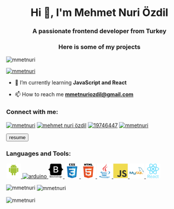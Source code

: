 <h1 align="center">Hi 👋, I'm Mehmet Nuri Özdil</h1>
<h3 align="center">A passionate frontend developer from Turkey</h3>

<h3 align="center">Here is some of my projects</h3>

<p align="left"> <img src="https://komarev.com/ghpvc/?username=mmetnuri&label=Profile%20views&color=0e75b6&style=flat" alt="mmetnuri" /> </p>

<p align="left"> <a href="https://github.com/ryo-ma/github-profile-trophy"><img src="https://github-profile-trophy.vercel.app/?username=mmetnuri" alt="mmetnuri" /></a> </p>

- 🌱 I’m currently learning **JavaScript and React**

- 📫 How to reach me **mmetnuriozdil@gmail.com**

<h3 align="left">Connect with me:</h3>
<p align="left">
<a href="https://twitter.com/mmetnuri" target="blank"><img align="center" src="https://raw.githubusercontent.com/rahuldkjain/github-profile-readme-generator/master/src/images/icons/Social/twitter.svg" alt="mmetnuri" height="30" width="40" /></a>
<a href="https://linkedin.com/in/mehmet nuri özdil" target="blank"><img align="center" src="https://raw.githubusercontent.com/rahuldkjain/github-profile-readme-generator/master/src/images/icons/Social/linked-in-alt.svg" alt="mehmet nuri özdil" height="30" width="40" /></a>
<a href="https://stackoverflow.com/users/19746447" target="blank"><img align="center" src="https://raw.githubusercontent.com/rahuldkjain/github-profile-readme-generator/master/src/images/icons/Social/stack-overflow.svg" alt="19746447" height="30" width="40" /></a>
<a href="https://instagram.com/mmetnuri" target="blank"><img align="center" src="https://raw.githubusercontent.com/rahuldkjain/github-profile-readme-generator/master/src/images/icons/Social/instagram.svg" alt="mmetnuri" height="30" width="40" /></a>
</p>

<button>resume</button>

<h3 align="left">Languages and Tools:</h3>
<p align="left"> <a href="https://developer.android.com" target="_blank" rel="noreferrer"> <img src="https://raw.githubusercontent.com/devicons/devicon/master/icons/android/android-original-wordmark.svg" alt="android" width="40" height="40"/> </a> <a href="https://www.arduino.cc/" target="_blank" rel="noreferrer"> <img src="https://cdn.worldvectorlogo.com/logos/arduino-1.svg" alt="arduino" width="40" height="40"/> </a> <a href="https://getbootstrap.com" target="_blank" rel="noreferrer"> <img src="https://raw.githubusercontent.com/devicons/devicon/master/icons/bootstrap/bootstrap-plain-wordmark.svg" alt="bootstrap" width="40" height="40"/> </a> <a href="https://www.w3schools.com/css/" target="_blank" rel="noreferrer"> <img src="https://raw.githubusercontent.com/devicons/devicon/master/icons/css3/css3-original-wordmark.svg" alt="css3" width="40" height="40"/> </a> <a href="https://www.w3.org/html/" target="_blank" rel="noreferrer"> <img src="https://raw.githubusercontent.com/devicons/devicon/master/icons/html5/html5-original-wordmark.svg" alt="html5" width="40" height="40"/> </a> <a href="https://www.java.com" target="_blank" rel="noreferrer"> <img src="https://raw.githubusercontent.com/devicons/devicon/master/icons/java/java-original.svg" alt="java" width="40" height="40"/> </a> <a href="https://developer.mozilla.org/en-US/docs/Web/JavaScript" target="_blank" rel="noreferrer"> <img src="https://raw.githubusercontent.com/devicons/devicon/master/icons/javascript/javascript-original.svg" alt="javascript" width="40" height="40"/> </a> <a href="https://www.mysql.com/" target="_blank" rel="noreferrer"> <img src="https://raw.githubusercontent.com/devicons/devicon/master/icons/mysql/mysql-original-wordmark.svg" alt="mysql" width="40" height="40"/> </a> <a href="https://reactjs.org/" target="_blank" rel="noreferrer"> <img src="https://raw.githubusercontent.com/devicons/devicon/master/icons/react/react-original-wordmark.svg" alt="react" width="40" height="40"/> </a> </p>

<p><img align="left" src="https://github-readme-stats.vercel.app/api/top-langs?username=mmetnuri&show_icons=true&locale=en&layout=compact" alt="mmetnuri" /></p>

<p>&nbsp;<img align="center" src="https://github-readme-stats.vercel.app/api?username=mmetnuri&show_icons=true&locale=en" alt="mmetnuri" /></p>

<p><img align="center" src="https://github-readme-streak-stats.herokuapp.com/?user=mmetnuri&" alt="mmetnuri" /></p>
